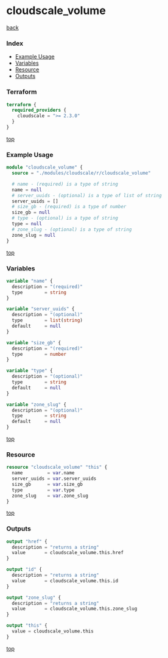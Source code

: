 # cloudscale_volume

[back](../cloudscale.md)

### Index

- [Example Usage](#example-usage)
- [Variables](#variables)
- [Resource](#resource)
- [Outputs](#outputs)

### Terraform

```terraform
terraform {
  required_providers {
    cloudscale = ">= 2.3.0"
  }
}
```

[top](#index)

### Example Usage

```terraform
module "cloudscale_volume" {
  source = "./modules/cloudscale/r/cloudscale_volume"

  # name - (required) is a type of string
  name = null
  # server_uuids - (optional) is a type of list of string
  server_uuids = []
  # size_gb - (required) is a type of number
  size_gb = null
  # type - (optional) is a type of string
  type = null
  # zone_slug - (optional) is a type of string
  zone_slug = null
}
```

[top](#index)

### Variables

```terraform
variable "name" {
  description = "(required)"
  type        = string
}

variable "server_uuids" {
  description = "(optional)"
  type        = list(string)
  default     = null
}

variable "size_gb" {
  description = "(required)"
  type        = number
}

variable "type" {
  description = "(optional)"
  type        = string
  default     = null
}

variable "zone_slug" {
  description = "(optional)"
  type        = string
  default     = null
}
```

[top](#index)

### Resource

```terraform
resource "cloudscale_volume" "this" {
  name         = var.name
  server_uuids = var.server_uuids
  size_gb      = var.size_gb
  type         = var.type
  zone_slug    = var.zone_slug
}
```

[top](#index)

### Outputs

```terraform
output "href" {
  description = "returns a string"
  value       = cloudscale_volume.this.href
}

output "id" {
  description = "returns a string"
  value       = cloudscale_volume.this.id
}

output "zone_slug" {
  description = "returns a string"
  value       = cloudscale_volume.this.zone_slug
}

output "this" {
  value = cloudscale_volume.this
}
```

[top](#index)